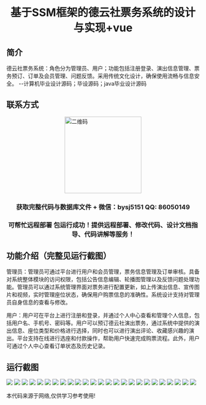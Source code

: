 <p><h1 align="center">基于SSM框架的德云社票务系统的设计与实现+vue</h1></p>

## 简介
德云社票务系统：角色分为管理员、用户；功能包括注册登录、演出信息管理、票务预订、订单及会员管理、问题反馈。采用传统文化设计，确保使用流畅与信息安全。    --计算机毕业设计源码；毕设源码；java毕业设计源码


## 联系方式
<img src="https://bs-1329754181.cos.ap-shanghai.myqcloud.com/wx.jpg" alt="二维码" style="display: block; margin: 0 auto;" width="200px">
<p><h3 align="center">获取完整代码与数据库文件 + 微信：bysj5151 QQ: 86050149</h3></p>
<p><h3 align="center">可帮忙远程部署 包运行成功！提供远程部署、修改代码、设计文档指导、代码讲解等服务！</h3></p>

## 功能介绍（完整见运行截图）
管理员：管理员可通过平台进行用户和会员管理，票务信息管理及订单审核。具备对系统整体模块的访问权限，包括公告信息编辑、轮播图管理以及反馈问题处理功能。管理员可以通过系统管理界面对票务进行配置更新，如上传演出信息、宣传图片和视频，实时管理座位状态，确保用户购票信息的准确性。系统设计支持对管理员自身信息的查看与修改。

用户：用户可在平台上进行注册和登录，并通过个人中心查看和管理个人信息，包括用户名、手机号、密码等。用户可以预订德云社演出票务，通过系统中提供的演出信息、座位类型和价格进行选择，同时也可以进行演出评论、收藏感兴趣的演出。平台支持在线进行选座和付款操作，帮助用户快速完成购票流程。此外，用户可通过个人中心查看订单状态及历史记录。


## 运行截图
![](https://bs-1329754181.cos.ap-shanghai.myqcloud.com/ssm/DeYunSheTicketingSystem/img/001.jpg)
![](https://bs-1329754181.cos.ap-shanghai.myqcloud.com/ssm/DeYunSheTicketingSystem/img/002.jpg)
![](https://bs-1329754181.cos.ap-shanghai.myqcloud.com/ssm/DeYunSheTicketingSystem/img/003.jpg)
![](https://bs-1329754181.cos.ap-shanghai.myqcloud.com/ssm/DeYunSheTicketingSystem/img/004.jpg)
![](https://bs-1329754181.cos.ap-shanghai.myqcloud.com/ssm/DeYunSheTicketingSystem/img/005.jpg)
![](https://bs-1329754181.cos.ap-shanghai.myqcloud.com/ssm/DeYunSheTicketingSystem/img/006.jpg)
![](https://bs-1329754181.cos.ap-shanghai.myqcloud.com/ssm/DeYunSheTicketingSystem/img/007.jpg)
![](https://bs-1329754181.cos.ap-shanghai.myqcloud.com/ssm/DeYunSheTicketingSystem/img/008.jpg)
![](https://bs-1329754181.cos.ap-shanghai.myqcloud.com/ssm/DeYunSheTicketingSystem/img/009.jpg)
![](https://bs-1329754181.cos.ap-shanghai.myqcloud.com/ssm/DeYunSheTicketingSystem/img/010.jpg)
![](https://bs-1329754181.cos.ap-shanghai.myqcloud.com/ssm/DeYunSheTicketingSystem/img/011.jpg)
![](https://bs-1329754181.cos.ap-shanghai.myqcloud.com/ssm/DeYunSheTicketingSystem/img/012.jpg)
![](https://bs-1329754181.cos.ap-shanghai.myqcloud.com/ssm/DeYunSheTicketingSystem/img/013.jpg)
![](https://bs-1329754181.cos.ap-shanghai.myqcloud.com/ssm/DeYunSheTicketingSystem/img/014.jpg)
![](https://bs-1329754181.cos.ap-shanghai.myqcloud.com/ssm/DeYunSheTicketingSystem/img/015.jpg)
![](https://bs-1329754181.cos.ap-shanghai.myqcloud.com/ssm/DeYunSheTicketingSystem/img/016.jpg)
![](https://bs-1329754181.cos.ap-shanghai.myqcloud.com/ssm/DeYunSheTicketingSystem/img/017.jpg)
![](https://bs-1329754181.cos.ap-shanghai.myqcloud.com/ssm/DeYunSheTicketingSystem/img/018.jpg)
![](https://bs-1329754181.cos.ap-shanghai.myqcloud.com/ssm/DeYunSheTicketingSystem/img/019.jpg)
![](https://bs-1329754181.cos.ap-shanghai.myqcloud.com/ssm/DeYunSheTicketingSystem/img/020.jpg)
![](https://bs-1329754181.cos.ap-shanghai.myqcloud.com/ssm/DeYunSheTicketingSystem/img/021.jpg)
![](https://bs-1329754181.cos.ap-shanghai.myqcloud.com/ssm/DeYunSheTicketingSystem/img/022.jpg)
![](https://bs-1329754181.cos.ap-shanghai.myqcloud.com/ssm/DeYunSheTicketingSystem/img/023.jpg)
![](https://bs-1329754181.cos.ap-shanghai.myqcloud.com/ssm/DeYunSheTicketingSystem/img/024.jpg)
![](https://bs-1329754181.cos.ap-shanghai.myqcloud.com/ssm/DeYunSheTicketingSystem/img/025.jpg)

<p>本代码来源于网络,仅供学习参考使用!</p>
